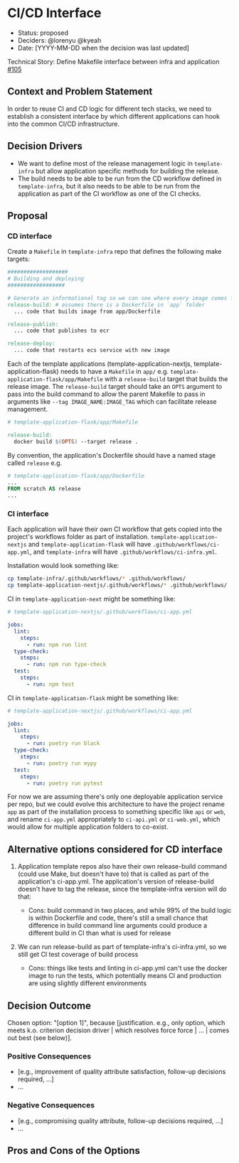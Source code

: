 # CI/CD Interface

* Status: proposed
* Deciders: @lorenyu @kyeah <!-- optional -->
* Date: [YYYY-MM-DD when the decision was last updated] <!-- optional -->

Technical Story: Define Makefile interface between infra and application [#105](https://github.com/navapbc/template-infra/issues/105)

## Context and Problem Statement

In order to reuse CI and CD logic for different tech stacks, we need to establish a consistent interface by which different applications can hook into the common CI/CD infrastructure.

## Decision Drivers

* We want to define most of the release management logic in `template-infra` but allow application specific methods for building the release.
* The build needs to be able to be run from the CD workflow defined in `template-infra`, but it also needs to be able to be run from the application as part of the CI workflow as one of the CI checks.

## Proposal

### CD interface

Create a `Makefile` in `template-infra` repo that defines the following make targets:

```makefile
###################
# Building and deploying
##################

# Generate an informational tag so we can see where every image comes from.
release-build: # assumes there is a Dockerfile in `app` folder
  ... code that builds image from app/Dockerfile

release-publish:
  ... code that publishes to ecr

release-deploy:
  ... code that restarts ecs service with new image
```

Each of the template applications (template-application-nextjs, template-application-flask) needs to have a `Makefile` in `app/` e.g. `template-application-flask/app/Makefile` with a `release-build` target that builds the release image. The `release-build` target should take an `OPTS` argument to pass into the build command to allow the parent Makefile to pass in arguments like `--tag IMAGE_NAME:IMAGE_TAG` which can facilitate release management.

```makefile
# template-application-flask/app/Makefile

release-build:
  docker build $(OPTS) --target release .
```

By convention, the application's Dockerfile should have a named stage called `release` e.g.

```Dockerfile
# template-application-flask/app/Dockerfile
...
FROM scratch AS release
...
```

### CI interface

Each application will have their own CI workflow that gets copied into the project's workflows folder as part of installation. `template-application-nextjs` and `template-application-flask` will have `.github/workflows/ci-app.yml`, and `template-infra` will have `.github/workflows/ci-infra.yml`.

Installation would look something like:

```bash
cp template-infra/.github/workflows/* .github/workflows/
cp template-application-nextjs/.github/workflows/* .github/workflows/
```

CI in `template-application-next` might be something like:

```yml
# template-application-nextjs/.github/workflows/ci-app.yml

jobs:
  lint:
    steps:
      - run: npm run lint
  type-check:
    steps:
      - run: npm run type-check
  test:
    steps:
      - run: npm test
```

CI in `template-application-flask` might be something like:

```yml
# template-application-nextjs/.github/workflows/ci-app.yml

jobs:
  lint:
    steps:
      - run: poetry run black
  type-check:
    steps:
      - run: poetry run mypy
  test:
    steps:
      - run: poetry run pytest
```

For now we are assuming there's only one deployable application service per repo, but we could evolve this architecture to have the project rename `app` as part of the installation process to something specific like `api` or `web`, and rename `ci-app.yml` appropriately to `ci-api.yml` or `ci-web.yml`, which would allow for multiple application folders to co-exist.

## Alternative options considered for CD interface

1. Application template repos also have their own release-build command (could use Make, but doesn't have to) that is called as part of the application's ci-app.yml. The application's version of release-build doesn't have to tag the release, since the template-infra version will do that:

    * Cons: build command in two places, and while 99% of the build logic is within Dockerfile and code, there's still a small chance that difference in build command line arguments could produce a different build in CI than what is used for release

2. We can run release-build as part of template-infra's ci-infra.yml, so we still get CI test coverage of build process

    * Cons: things like tests and linting in ci-app.yml can't use the docker image to run the tests, which potentially means CI and production are using slightly different environments

## Decision Outcome

Chosen option: "[option 1]", because [justification. e.g., only option, which meets k.o. criterion decision driver | which resolves force force | … | comes out best (see below)].

### Positive Consequences <!-- optional -->

* [e.g., improvement of quality attribute satisfaction, follow-up decisions required, …]
* …

### Negative Consequences <!-- optional -->

* [e.g., compromising quality attribute, follow-up decisions required, …]
* …

## Pros and Cons of the Options
